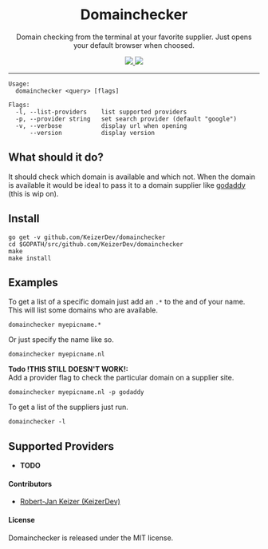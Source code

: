 <h1 align="center">Domainchecker</h1>

<p align="center">
Domain checking from the terminal at your favorite supplier. Just opens your default browser when choosed.
</p>

<p align="center">
    <a href="http://opensource.org/licenses/MIT">
        <img src="https://img.shields.io/npm/l/express.svg">
    </a>    
    <a href="https://github.com/KeizerDev/domainchecker/releases/tag/v0.0.1">
        <img src="http://img.shields.io/badge/release-v0.0.1-1eb0fc.svg">
    </a>
</p>

----


```
Usage:
  domainchecker <query> [flags]

Flags:
  -l, --list-providers    list supported providers
  -p, --provider string   set search provider (default "google")
  -v, --verbose           display url when opening
      --version           display version
```

## What should it do?
It should check which domain is available and which not. 
When the domain is available it would be ideal to pass it to a domain supplier like [godaddy](https://godaddy.com/) (this is wip on).


## Install

```
go get -v github.com/KeizerDev/domainchecker
cd $GOPATH/src/github.com/KeizerDev/domainchecker
make
make install
```

## Examples

To get a list of a specific domain just add an `.*` to the and of your name. This will list some domains who are available. 
```
domainchecker myepicname.*
```

Or just specify the name like so.
```
domainchecker myepicname.nl
```

**Todo !THIS STILL DOESN'T WORK!:**   
Add a provider flag to check the particular domain on a supplier site.
```
domainchecker myepicname.nl -p godaddy
```

To get a list of the suppliers just run.
```
domainchecker -l
```


## Supported Providers

* **TODO**

#### Contributors

* [Robert-Jan Keizer (KeizerDev)](https://github.com/KeizerDev/)

#### License

Domainchecker is released under the MIT license.